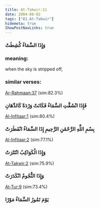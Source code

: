 ```yaml
---
title: At-Takwir:11
date: 2004-06-02
tags: ["81.At-Takwir"]
hidemeta: true 
ShowPostNavLinks: true 
---
```

### وَإِذَا السَّمَاءُ كُشِطَتْ
### meaning: 
when the sky is stripped off,
### similar verses: 

[Ar-Rahmaan:37](/55/37) (sim:82.3%)

### فَإِذَا انْشَقَّتِ السَّمَاءُ فَكَانَتْ وَرْدَةً كَالدِّهَانِ

[Al-Infitaar:1](/82/1) (sim:80.4%)

### بِسْمِ اللَّهِ الرَّحْمَٰنِ الرَّحِيمِ إِذَا السَّمَاءُ انْفَطَرَتْ

[Al-Infitaar:2](/82/2) (sim:77.1%)

### وَإِذَا الْكَوَاكِبُ انْتَثَرَتْ

[At-Takwir:2](/81/2) (sim:75.9%)

### وَإِذَا النُّجُومُ انْكَدَرَتْ

[At-Tur:9](/52/9) (sim:73.4%)

### يَوْمَ تَمُورُ السَّمَاءُ مَوْرًا
